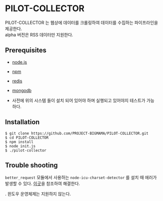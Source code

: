 # PILOT-COLLECTOR

PILOT-COLLECTOR 는 웹상에 데이터를 크롤링하여 데이터를 수집하는 파이프라인을 제공한다.  
alpha 버전은 RSS 데이터만 지원한다.

## Prerequisites

* [node.js](http://www.nodejs.org/)

* [npm](http://www.npmjs.org/)

* [redis](http://www.redis.io/)

* [mongodb](http://www.mongodb.org/)

* 사전에 위의 시스템 들이 설치 되어 있어야 하며 실행되고 있어야지 테스트가 가능하다. 

## Installation

    $ git clone https://github.com/PROJECT-BIGMAMA/PILOT-COLLECTOR.git
    $ cd PILOT-COLLECTOR
    $ npm install
    $ node init.js
    $ ./pilot-collector



## Trouble shooting


`better_request` 모듈에서 사용하는 `node-icu-charset-detector` 를 설치 때 에러가 발생할 수 있다. [이곳](https://github.com/mooz/node-icu-charset-detector#Installation)을 참조하여 해결한다.

. 윈도우 운영체제는 지원하지 않는다. 
